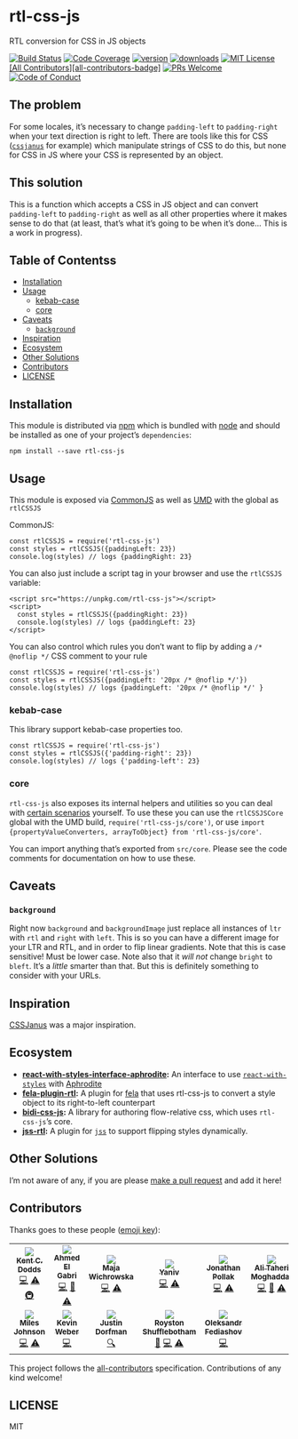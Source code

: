 rtl-css-js
==========

RTL conversion for CSS in JS objects

[![Build Status](https://img.shields.io/github/workflow/status/kentcdodds/rtl-css-js/validate?logo=github&style=flat-square)](https://github.com/kentcdodds/rtl-css-js/actions?query=workflow%3Avalidate) [![Code Coverage](https://img.shields.io/codecov/c/github/kentcdodds/rtl-css-js.svg?style=flat-square)](https://codecov.io/github/kentcdodds/rtl-css-js) [![version](https://img.shields.io/npm/v/rtl-css-js.svg?style=flat-square)](https://www.npmjs.com/package/rtl-css-js) [![downloads](https://img.shields.io/npm/dm/mdx-bundler.svg?style=flat-square)](https://www.npmtrends.com/mdx-bundler) [![MIT License](https://img.shields.io/npm/l/rtl-css-js.svg?style=flat-square)](https://github.com/kentcdodds/rtl-css-js/blob/main/other/LICENSE) [\[All Contributors\]\[all-contributors-badge\]](#contributors-) [![PRs Welcome](https://img.shields.io/badge/PRs-welcome-brightgreen.svg?style=flat-square)](http://makeapullrequest.com) [![Code of Conduct](https://img.shields.io/badge/code%20of-conduct-ff69b4.svg?style=flat-square)](https://github.com/kentcdodds/rtl-css-js/blob/main/other/CODE_OF_CONDUCT.md)

The problem
-----------

For some locales, it’s necessary to change `padding-left` to `padding-right` when your text direction is right to left. There are tools like this for CSS ([`cssjanus`](https://github.com/cssjanus/cssjanus) for example) which manipulate strings of CSS to do this, but none for CSS in JS where your CSS is represented by an object.

This solution
-------------

This is a function which accepts a CSS in JS object and can convert `padding-left` to `padding-right` as well as all other properties where it makes sense to do that (at least, that’s what it’s going to be when it’s done… This is a work in progress).

Table of Contentss
------------------

-   [Installation](#installation)
-   [Usage](#usage)
    -   [kebab-case](#kebab-case)
    -   [core](#core)
-   [Caveats](#caveats)
    -   [`background`](#background)
-   [Inspiration](#inspiration)
-   [Ecosystem](#ecosystem)
-   [Other Solutions](#other-solutions)
-   [Contributors](#contributors)
-   [LICENSE](#license)

Installation
------------

This module is distributed via [npm](https://www.npmjs.com/) which is bundled with [node](https://nodejs.org) and should be installed as one of your project’s `dependencies`:

    npm install --save rtl-css-js

Usage
-----

This module is exposed via [CommonJS](http://wiki.commonjs.org/wiki/CommonJS) as well as [UMD](https://github.com/umdjs/umd) with the global as `rtlCSSJS`

CommonJS:

    const rtlCSSJS = require('rtl-css-js')
    const styles = rtlCSSJS({paddingLeft: 23})
    console.log(styles) // logs {paddingRight: 23}

You can also just include a script tag in your browser and use the `rtlCSSJS` variable:

    <script src="https://unpkg.com/rtl-css-js"></script>
    <script>
      const styles = rtlCSSJS({paddingRight: 23})
      console.log(styles) // logs {paddingLeft: 23}
    </script>

You can also control which rules you don’t want to flip by adding a `/* @noflip */` CSS comment to your rule

    const rtlCSSJS = require('rtl-css-js')
    const styles = rtlCSSJS({paddingLeft: '20px /* @noflip */'})
    console.log(styles) // logs {paddingLeft: '20px /* @noflip */' }

### kebab-case

This library support kebab-case properties too.

    const rtlCSSJS = require('rtl-css-js')
    const styles = rtlCSSJS({'padding-right': 23})
    console.log(styles) // logs {'padding-left': 23}

### core

`rtl-css-js` also exposes its internal helpers and utilities so you can deal with [certain scenarios](https://github.com/kentcdodds/rtl-css-js/pull/22) yourself. To use these you can use the `rtlCSSJSCore` global with the UMD build, `require('rtl-css-js/core')`, or use `import {propertyValueConverters, arrayToObject} from 'rtl-css-js/core'`.

You can import anything that’s exported from `src/core`. Please see the code comments for documentation on how to use these.

Caveats
-------

### `background`

Right now `background` and `backgroundImage` just replace all instances of `ltr` with `rtl` and `right` with `left`. This is so you can have a different image for your LTR and RTL, and in order to flip linear gradients. Note that this is case sensitive! Must be lower case. Note also that it *will not* change `bright` to `bleft`. It’s a *little* smarter than that. But this is definitely something to consider with your URLs.

Inspiration
-----------

[CSSJanus](https://github.com/cssjanus/cssjanus) was a major inspiration.

Ecosystem
---------

-   **[react-with-styles-interface-aphrodite](https://github.com/airbnb/react-with-styles-interface-aphrodite):** An interface to use [`react-with-styles`](https://github.com/airbnb/react-with-styles) with [Aphrodite](https://github.com/khan/aphrodite)
-   **[fela-plugin-rtl](https://www.npmjs.com/package/fela-plugin-rtl):** A plugin for [fela](http://fela.js.org/) that uses rtl-css-js to convert a style object to its right-to-left counterpart
-   **[bidi-css-js](https://github.com/TxHawks/bidi-css-js):** A library for authoring flow-relative css, which uses `rtl-css-js`’s core.
-   **[jss-rtl](https://github.com/alitaheri/jss-rtl):** A plugin for [`jss`](https://github.com/cssinjs/jss) to support flipping styles dynamically.

Other Solutions
---------------

I’m not aware of any, if you are please [make a pull request](http://makeapullrequest.com) and add it here!

Contributors
------------

Thanks goes to these people ([emoji key](https://github.com/kentcdodds/all-contributors#emoji-key)):

<table><tbody><tr class="odd"><td style="text-align: center;"><a href="https://kentcdodds.com"><img src="https://avatars.githubusercontent.com/u/1500684?v=3?s=100" /><br />
<sub><strong>Kent C. Dodds</strong></sub></a><br />
<a href="https://github.com/kentcdodds/rtl-css-js/commits?author=kentcdodds" title="Code">💻</a> <a href="https://github.com/kentcdodds/rtl-css-js/commits?author=kentcdodds" title="Tests">⚠️</a> <a href="#infra-kentcdodds" title="Infrastructure (Hosting, Build-Tools, etc)">🚇</a></td><td style="text-align: center;"><a href="https://gabri.me"><img src="https://avatars.githubusercontent.com/u/63876?v=3?s=100" /><br />
<sub><strong>Ahmed El Gabri</strong></sub></a><br />
<a href="https://github.com/kentcdodds/rtl-css-js/commits?author=ahmedelgabri" title="Code">💻</a> <a href="https://github.com/kentcdodds/rtl-css-js/commits?author=ahmedelgabri" title="Documentation">📖</a> <a href="https://github.com/kentcdodds/rtl-css-js/commits?author=ahmedelgabri" title="Tests">⚠️</a></td><td style="text-align: center;"><a href="https://github.com/majapw"><img src="https://avatars1.githubusercontent.com/u/1383861?v=4?s=100" /><br />
<sub><strong>Maja Wichrowska</strong></sub></a><br />
<a href="https://github.com/kentcdodds/rtl-css-js/commits?author=majapw" title="Code">💻</a> <a href="https://github.com/kentcdodds/rtl-css-js/commits?author=majapw" title="Tests">⚠️</a></td><td style="text-align: center;"><a href="https://github.com/yzimet"><img src="https://avatars2.githubusercontent.com/u/6600720?v=4?s=100" /><br />
<sub><strong>Yaniv</strong></sub></a><br />
<a href="https://github.com/kentcdodds/rtl-css-js/commits?author=yzimet" title="Code">💻</a> <a href="https://github.com/kentcdodds/rtl-css-js/commits?author=yzimet" title="Tests">⚠️</a></td><td style="text-align: center;"><a href="https://github.com/TxHawks"><img src="https://avatars2.githubusercontent.com/u/5658514?v=4?s=100" /><br />
<sub><strong>Jonathan Pollak</strong></sub></a><br />
<a href="https://github.com/kentcdodds/rtl-css-js/commits?author=TxHawks" title="Code">💻</a> <a href="https://github.com/kentcdodds/rtl-css-js/commits?author=TxHawks" title="Tests">⚠️</a></td><td style="text-align: center;"><a href="https://github.com/alitaheri"><img src="https://avatars1.githubusercontent.com/u/8528759?v=4?s=100" /><br />
<sub><strong>Ali Taheri Moghaddar</strong></sub></a><br />
<a href="https://github.com/kentcdodds/rtl-css-js/commits?author=alitaheri" title="Code">💻</a> <a href="https://github.com/kentcdodds/rtl-css-js/commits?author=alitaheri" title="Documentation">📖</a> <a href="https://github.com/kentcdodds/rtl-css-js/commits?author=alitaheri" title="Tests">⚠️</a></td><td style="text-align: center;"><a href="https://github.com/garrettberg"><img src="https://avatars0.githubusercontent.com/u/844459?v=4?s=100" /><br />
<sub><strong>garrettberg</strong></sub></a><br />
<a href="https://github.com/kentcdodds/rtl-css-js/commits?author=garrettberg" title="Code">💻</a> <a href="https://github.com/kentcdodds/rtl-css-js/commits?author=garrettberg" title="Tests">⚠️</a></td></tr><tr class="even"><td style="text-align: center;"><a href="http://milesj.me"><img src="https://avatars2.githubusercontent.com/u/143744?v=4?s=100" /><br />
<sub><strong>Miles Johnson</strong></sub></a><br />
<a href="https://github.com/kentcdodds/rtl-css-js/commits?author=milesj" title="Code">💻</a> <a href="https://github.com/kentcdodds/rtl-css-js/commits?author=milesj" title="Tests">⚠️</a></td><td style="text-align: center;"><a href="https://www.kweber.com"><img src="https://avatars1.githubusercontent.com/u/2785791?v=4?s=100" /><br />
<sub><strong>Kevin Weber</strong></sub></a><br />
<a href="https://github.com/kentcdodds/rtl-css-js/commits?author=kevinweber" title="Code">💻</a></td><td style="text-align: center;"><a href="https://stackshare.io/jdorfman/decisions"><img src="https://avatars1.githubusercontent.com/u/398230?v=4?s=100" /><br />
<sub><strong>Justin Dorfman</strong></sub></a><br />
<a href="#fundingFinding-jdorfman" title="Funding Finding">🔍</a></td><td style="text-align: center;"><a href="https://github.com/RoystonS"><img src="https://avatars0.githubusercontent.com/u/19773?v=4?s=100" /><br />
<sub><strong>Royston Shufflebotham</strong></sub></a><br />
<a href="https://github.com/kentcdodds/rtl-css-js/issues?q=author%3ARoystonS" title="Bug reports">🐛</a> <a href="https://github.com/kentcdodds/rtl-css-js/commits?author=RoystonS" title="Code">💻</a> <a href="https://github.com/kentcdodds/rtl-css-js/commits?author=RoystonS" title="Tests">⚠️</a></td><td style="text-align: center;"><a href="https://twitter.com/layershifter"><img src="https://avatars.githubusercontent.com/u/14183168?v=4?s=100" /><br />
<sub><strong>Oleksandr Fediashov</strong></sub></a><br />
<a href="https://github.com/kentcdodds/rtl-css-js/commits?author=layershifter" title="Code">💻</a></td><td style="text-align: center;"></td><td style="text-align: center;"></td></tr></tbody></table>

This project follows the [all-contributors](https://github.com/kentcdodds/all-contributors) specification. Contributions of any kind welcome!

LICENSE
-------

MIT
